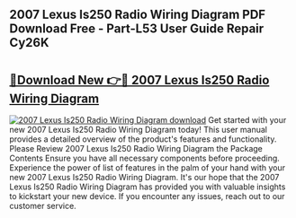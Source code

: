 ## 2007 Lexus Is250 Radio Wiring Diagram PDF Download Free - Part-L53 User Guide Repair Cy26K

# <h2><a href="http://dfqshnv.blite.top/?on=2007+Lexus+Is250+Radio+Wiring+Diagram">🔗Download New 👉🔴 2007 Lexus Is250 Radio Wiring Diagram</a></h2>

[![2007 Lexus Is250 Radio Wiring Diagram download](https://i.imgur.com/lujVjoI.png)](http://dfqshnv.blite.top/?on=2007+Lexus+Is250+Radio+Wiring+Diagram)
Get started with your new 2007 Lexus Is250 Radio Wiring Diagram today! This user manual provides a detailed overview of the product's features and functionality. Please Review 2007 Lexus Is250 Radio Wiring Diagram the Package Contents Ensure you have all necessary components before proceeding. Experience the power of list of features in the palm of your hand with your new 2007 Lexus Is250 Radio Wiring Diagram. It's our hope that the 2007 Lexus Is250 Radio Wiring Diagram has provided you with valuable insights to kickstart your new device. If you encounter any issues, reach out to our customer service.
